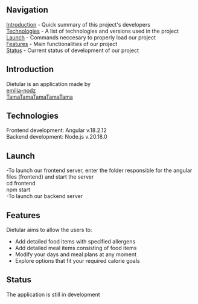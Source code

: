 ## Navigation
[Introduction](#introduction) - Quick summary of this project's developers <br>
[Technologies](#technologies) - A list of technologies and versions used in the project <br>
[Launch](#launch) - Commands neccesary to properly load our project <br>
[Features](#features) - Main functionalities of our project <br>
[Status](#status) - Current status of development of our project <br>

## Introduction
Dietular is an application made by <br>
[emilia-nodz](https://github.com/emilia-nodz) <br>
[TamaTamaTamaTamaTama](https://github.com/TamaTamaTamaTamaTama) <br>

## Technologies
Frontend development: Angular v.18.2.12  <br>
Backend development: Node.js v.20.18.0  <br>

## Launch
-To launch our frontend server, enter the folder responsible for the angular files (frontend) and start the server  <br>
cd frontend  <br>
npm start  <br>
-To launch our backend server  <br>

## Features
Dietular aims to allow the users to:  <br>
- Add detailed food items with specified allergens  <br>
- Add detailed meal items consisting of food items  <br>
- Modify your days and meal plans at any moment  <br>
- Explore options that fit your required calorie goals <br>

## Status
The application is still in development


